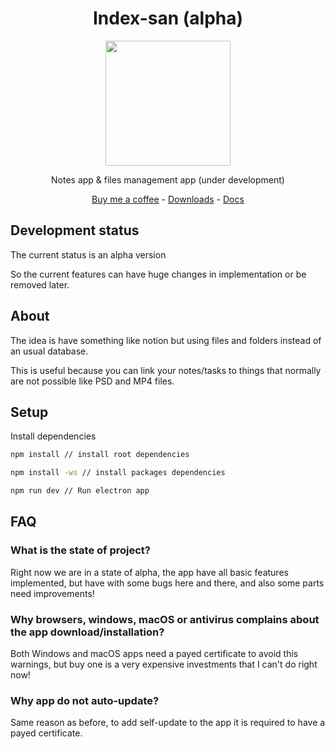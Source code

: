 <div align="center">

# Index-san (alpha)

<img src="./logo.ico" height="200" />

Notes app & files management app (under development)

[Buy me a coffee](https://github.com/sponsors/zzhenryquezz) -
[Downloads](https://github.com/sidekick-coder/index-san/releases) -
[Docs](https://index-san.sidekick-coder.com/)

</div>

##  Development status

The current status is an alpha version

So the current features can have huge changes in implementation or be removed later.

## About

The idea is have something like notion but using files and folders instead of an usual database.

This is useful because you can link your notes/tasks to things that normally are not possible like PSD and MP4 files.

## Setup

Install dependencies

```bash
npm install // install root dependencies

npm install -ws // install packages dependencies

npm run dev // Run electron app
```

## FAQ

### What is the state of project?

Right now we are in a state of alpha, the app have all basic features implemented, but have with some bugs here and there, and also some parts need improvements!


### Why browsers, windows, macOS or antivirus complains about the app download/installation?

Both Windows and macOS apps need a payed certificate to avoid this warnings, but buy one is a very expensive investments that I can't do right now!

### Why app do not auto-update?

Same reason as before, to add self-update to the app it is required to have a payed certificate.



